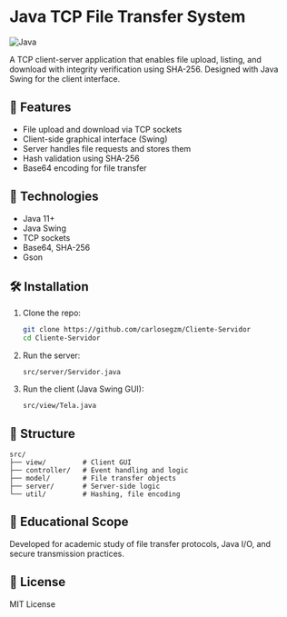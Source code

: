 # Java TCP File Transfer System

![Java](https://img.shields.io/badge/Java-ED8B00?style=for-the-badge&logo=openjdk&logoColor=white)

A TCP client-server application that enables file upload, listing, and download with integrity verification using SHA-256. Designed with Java Swing for the client interface.

## 📌 Features

- File upload and download via TCP sockets  
- Client-side graphical interface (Swing)  
- Server handles file requests and stores them  
- Hash validation using SHA-256  
- Base64 encoding for file transfer

## 🧰 Technologies

- Java 11+  
- Java Swing  
- TCP sockets  
- Base64, SHA-256  
- Gson

## 🛠 Installation

1. Clone the repo:
   ```bash
   git clone https://github.com/carlosegzm/Cliente-Servidor
   cd Cliente-Servidor
   ```

2. Run the server:
   ```
   src/server/Servidor.java
   ```

3. Run the client (Java Swing GUI):
   ```
   src/view/Tela.java
   ```

## 📁 Structure

```
src/
├── view/         # Client GUI
├── controller/   # Event handling and logic
├── model/        # File transfer objects
├── server/       # Server-side logic
└── util/         # Hashing, file encoding
```

## 📖 Educational Scope

Developed for academic study of file transfer protocols, Java I/O, and secure transmission practices.

## 📝 License

MIT License
